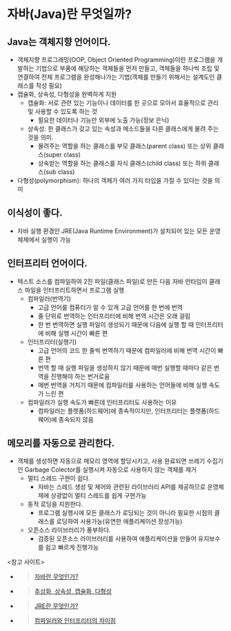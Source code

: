 # 자바(Java)란 무엇일까?
 ## Java는 객체지향 언어이다.
  * 객체지향 프로그래밍(OOP, Object Oriented Programming)이란 프로그램을 개발하는 기법으로 부품에 해당하는 객체들을 먼저 만들고, 객체들을 하나씩 조립 및 연결하여 전체 프로그램을 완성해나가는 기법(객체를 만들기 위해서는 설계도인 클래스를 작성 필요)
  * 캡슐화, 상속성, 다형성을 완벽하게 지원
    * 캡슐화: 서로 관련 있는 기능이나 데이터를 한 곳으로 모아서 효율적으로 관리 및 사용할 수 있도록 하는 것
      * 필요한 데이터나 기능만 외부에 노출 가능(정보 은닉)
    * 상속성: 한 클래스가 갖고 있는 속성과 메소드들을 다른 클래스에게 물려 주는 것을 의미.
      * 물려주는 역할을 하는 클래스를 부모 클래스(parent class) 또는 상위 클래스(super class)
      * 상속받는 역할을 하는 클래스를 자식 클래스(child class) 또는 하위 클래스(sub class)
   * 다형성(polymorphism): 하나의 객체가 여러 가지 타입을 가질 수 있다는 것을 의미


 ## 이식성이 좋다. 
  * 자바 실행 환경인 JRE(Java Runtime Environment)가 설치되어 있는 모든 운영체제에서 실행이 가능


 ## 인터프리터 언어이다.
  * 텍스트 소스를 컴파일하여 2진 파일(클래스 파일)로 만든 다음 자바 런타임이 클래스 파일을 인터프리트하면서 프로그램 실행
    * 컴파일러(번역기)
      * 고급 언어를 컴퓨터가 알 수 있게 고급 언어를 한 번에 번역
      * 줄 단위로 번역하는 인터프리터에 비해 번역 시간은 오래 걸림
      * 한 번 번역하면 실행 파일이 생성되기 때문에 다음에 실행 할 때 인터프리터에 비해 실행 시간이 빠른 편
    * 인터프리터(실행기)
      * 고급 언어의 코드 한 줄씩 번역하기 때문에 컴파일러에 비해 번역 시간이 빠른 편
      * 번역 할 때 실행 파일을 생성하지 않기 때문에 매번 실행할 때마다 같은 번역을 진행해야 하는 번거로움
      * 매번 번역을 거치기 때문에 컴파일러를 사용하는 언어들에 비해 실행 속도가 느린 편
    * 컴파일러가 실행 속도가 빠른데 인터프리터도 사용하는 이유
      * 컴파일러는 플랫폼(하드웨어)에 종속적이지만, 인터프리터는 플랫폼(하드웨어)에 종속되지 않음
    
    
## 메모리를 자동으로 관리한다.
 * 객체를 생성하면 자동으로 메모리 영역에 할당시키고, 사용 완료되면 쓰레기 수집기인 Garbage Colector를 실행시켜 자동으로 사용하지 않는 객체를 제거
   * 멀티 스레드 구현이 쉽다.
     * 자바는 스레드 생성 및 제어와 관련된 라이브러리 API를 제공하므로 운영체제에 상광없이 멀티 스레드를 쉽게 구현가능
   * 동적 로딩을 지원한다.
     * 프로그램 실행시에 모든 클래스가 로딩되는 것이 아니라 필요한 시점의 클래스를 로딩하여 사용가능(유연한 애플리케이션 장성가능)
   * 오픈소스 라이브러리가 풍부하다.
     * 검증된 오픈소스 라이브러리를 사용하여 애플리케이션을 만들어 유지보수를 쉽고 빠르게 진행가능
    
  
  <참고 사이트>
  * >[자바란 무엇인가?](https://helloworld-88.tistory.com/3)
  * >[추상화, 상속성, 캡슐화, 다형성](https://m.blog.naver.com/PostView.naver?isHttpsRedirect=true&blogId=shtnwls123&logNo=221492961132)
  * >[JRE란 무엇인가?](https://www.itworld.co.kr/news/110768)
  * >[컴파일러와 인터프리터의 차이점](https://cbw1030.tistory.com/276)  
